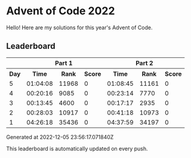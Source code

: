 # Advent of Code 2022

Hello! Here are my solutions for this year's Advent of Code.

## Leaderboard

<!--LEADERBOARD_START-->
<table><tr><th></th><th colspan="3">Part 1</th><th colspan="3">Part 2</th></tr><tr><th>Day</th><th>Time</th><th>Rank</th><th>Score</th><th>Time</th><th>Rank</th><th>Score</th></tr><tr><td>5</td><td>01:04:08</td><td>11968</td><td>0</td><td>01:08:45</td><td>11161</td><td>0</td></tr><tr><td>4</td><td>00:20:16</td><td>9085</td><td>0</td><td>00:23:14</td><td>7770</td><td>0</td></tr><tr><td>3</td><td>00:13:45</td><td>4600</td><td>0</td><td>00:17:17</td><td>2935</td><td>0</td></tr><tr><td>2</td><td>00:28:03</td><td>10917</td><td>0</td><td>00:41:18</td><td>10973</td><td>0</td></tr><tr><td>1</td><td>04:26:18</td><td>35436</td><td>0</td><td>04:37:59</td><td>34197</td><td>0</td></tr></table>
Generated at 2022-12-05 23:56:17.071840Z
<!--LEADERBOARD_END-->

This leaderboard is automatically updated on every push.
